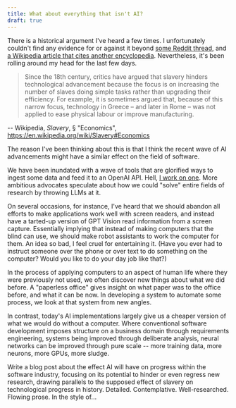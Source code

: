 ```yaml
---
title: What about everything that isn't AI?
draft: true
---
```


There is a historical argument I've heard a few times. I unfortunately couldn't find any evidence for or against it beyond [some Reddit thread][], and [a Wikipedia article that cites another encyclopedia][wiki-Slavery]. Nevertheless, it's been rolling around my head for the last few days.

[some Reddit thread]: https://www.reddit.com/r/worldbuilding/comments/r9jqvr/does_slavery_promote_technological_advances/
[wiki-Slavery]: https://en.wikipedia.org/wiki/Slavery#Economics

<blockquote>

Since the 18th century, critics have argued that slavery hinders technological advancement because the focus is on increasing the number of slaves doing simple tasks rather than upgrading their efficiency. For example, it is sometimes argued that, because of this narrow focus, technology in Greece – and later in Rome – was not applied to ease physical labour or improve manufacturing.

</blockquote>

-- Wikipedia, <cite>Slavery</cite>, &sect; "Economics", https://en.wikipedia.org/wiki/Slavery#Economics

The reason I've been thinking about this is that I think the recent wave of AI advancements might have a similar effect on the field of software.

We have been inundated with a wave of tools that are glorified ways to ingest some data and feed it to an OpenAI API. Hell, [I work on one][usescraper]. More ambitious advocates speculate about how we could "solve" entire fields of research by throwing LLMs at it.

[usescraper]: https://usescraper.com

On several occasions, for instance, I've heard that we should abandon all efforts to make applications work well with screen readers, and instead have a tarted-up version of GPT Vision read information from a screen capture. Essentially implying that instead of making computers that the blind can use, we should make robot assistants to work the computer for them. An idea so bad, I feel cruel for entertaining it. (Have you ever had to instruct someone over the phone or over text to do something on the computer? Would you like to do your day job like that?)

In the process of applying computers to an aspect of human life where they were previously not used, we often discover new things about what we did before. A "paperless office" gives insight on what paper was to the office before, and what it can be now. In developing a system to automate some process, we look at that system from new angles.

In contrast, today's AI implementations largely give us a cheaper version of what we would do without a computer. Where conventional software development imposes structure on a business domain through requirements engineering, systems being improved through deliberate analysis, neural networks can be improved through pure scale -- more training data, more neurons, more GPUs, more sludge.

Write a blog post about the effect AI will have on progress within the software industry, focusing on its potential to hinder or even regress new research, drawing parallels to the supposed effect of slavery on technological progress in history. Detailed. Contemplative. Well-researched. Flowing prose. In the style of...
